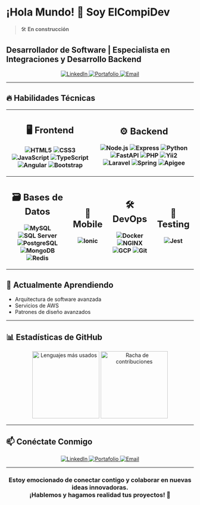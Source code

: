 # ¡Hola Mundo! 👋 Soy ElCompiDev
> 🛠️ **En construcción**

## Desarrollador de Software | Especialista en Integraciones y Desarrollo Backend

<p align="center">
  <a href="https://www.linkedin.com/in/elcompidev/" target="_blank">
    <img src="https://img.shields.io/badge/-LinkedIn-794FF1?style=for-the-badge&logo=linkedin&logoColor=white" alt="LinkedIn">
  </a>
  <a href="https://www.elcompi.dev" target="_blank">
    <img src="https://img.shields.io/badge/-Portafolio-794FF1?style=for-the-badge&logo=google-chrome&logoColor=white" alt="Portafolio">
  </a>
  <a href="mailto:elcompidev@gmail.com" target="_blank">
    <img src="https://img.shields.io/badge/-Email-794FF1?style=for-the-badge&logo=gmail&logoColor=white" alt="Email">
  </a>
</p>

---

## 🔥 Habilidades Técnicas


<div align="center">

| <h2> 🖥️ Frontend </h2> ![HTML5](https://img.shields.io/badge/-HTML5-E34F26?style=flat-square&logo=html5&logoColor=white) ![CSS3](https://img.shields.io/badge/-CSS3-1572B6?style=flat-square&logo=css3&logoColor=white) ![JavaScript](https://img.shields.io/badge/-JavaScript-F7DF1E?style=flat-square&logo=javascript&logoColor=black) ![TypeScript](https://img.shields.io/badge/-TypeScript-3178C6?style=flat-square&logo=typescript&logoColor=white) <br> ![Angular](https://img.shields.io/badge/-Angular-DD0031?style=flat-square&logo=angular&logoColor=white) ![Bootstrap](https://img.shields.io/badge/-Bootstrap-7952B3?style=flat-square&logo=bootstrap&logoColor=white) | <h2> ⚙️ Backend </h2> ![Node.js](https://img.shields.io/badge/-Node.js-339933?style=flat-square&logo=node.js&logoColor=white) ![Express](https://img.shields.io/badge/-Express-000000?style=flat-square&logo=express&logoColor=white) ![Python](https://img.shields.io/badge/-Python-3776AB?style=flat-square&logo=python&logoColor=white) ![FastAPI](https://img.shields.io/badge/-FastAPI-009688?style=flat-square&logo=fastapi&logoColor=white) ![PHP](https://img.shields.io/badge/-PHP-777BB4?style=flat-square&logo=php&logoColor=white) ![Yii2](https://img.shields.io/badge/-Yii2-4CAF50?style=flat-square&logo=yiiframework&logoColor=white) <br> ![Laravel](https://img.shields.io/badge/-Laravel-FF2D20?style=flat-square&logo=laravel&logoColor=white) ![Spring](https://img.shields.io/badge/-Spring-6DB33F?style=flat-square&logo=spring&logoColor=white) ![Apigee](https://img.shields.io/badge/-Apigee-FF6D00?style=flat-square&logo=googlecloud&logoColor=white) |
|---------------------------|---------------------------|

| <h2> 🗃️ Bases de Datos </h2> ![MySQL](https://img.shields.io/badge/-MySQL-4479A1?style=flat-square&logo=mysql&logoColor=white) ![SQL Server](https://img.shields.io/badge/-SQL%20Server-CC2927?style=flat-square&logo=microsoftsqlserver&logoColor=white) ![PostgreSQL](https://img.shields.io/badge/-PostgreSQL-4169E1?style=flat-square&logo=postgresql&logoColor=white) <br> ![MongoDB](https://img.shields.io/badge/-MongoDB-47A248?style=flat-square&logo=mongodb&logoColor=white) ![Redis](https://img.shields.io/badge/-Redis-DC382D?style=flat-square&logo=redis&logoColor=white) | <h2> 📱 Mobile </h2> ![Ionic](https://img.shields.io/badge/-Ionic-3880FF?style=flat-square&logo=ionic&logoColor=white) |  <h2> 🛠️ DevOps </h2> ![Docker](https://img.shields.io/badge/-Docker-2496ED?style=flat-square&logo=docker&logoColor=white) ![NGINX](https://img.shields.io/badge/-NGINX-009639?style=flat-square&logo=nginx&logoColor=white) <br> ![GCP](https://img.shields.io/badge/-Google_Cloud-4285F4?style=flat-square&logo=google-cloud&logoColor=white) ![Git](https://img.shields.io/badge/-Git-F05032?style=flat-square&logo=git&logoColor=white) |  <h2> 🧪 Testing </h2> ![Jest](https://img.shields.io/badge/-Jest-C21325?style=flat-square&logo=jest&logoColor=white)
|---------------------------|---------------------------|---------------------------|---------------------------|

</div>

---

## 🌱 Actualmente Aprendiendo

- Arquitectura de software avanzada
- Servicios de AWS
- Patrones de diseño avanzados

---

## 📊 Estadísticas de GitHub

<div align="center">

  <img height="180" src="https://github-readme-stats.vercel.app/api/top-langs/?username=elcompidev&layout=compact&theme=radical&hide_border=true&bg_color=30,794FF1,0A0A2A&title_color=fff&text_color=fff&icon_color=fff" alt="Lenguajes más usados" />

  <img height="180" src="https://github-readme-streak-stats.herokuapp.com/?user=elcompidev&theme=radical&hide_border=true&background=30,794FF1,0A0A2A&stroke=794FF1&ring=794FF1&fire=794FF1&currStreakNum=fff&sideNums=fff&currStreakLabel=fff&sideLabels=fff&dates=fff" alt="Racha de contribuciones" />

</div>

---

## 📫 Conéctate Conmigo

<p align="center">
  <a href="https://www.linkedin.com/in/elcompidev/" target="_blank">
    <img src="https://img.shields.io/badge/-LinkedIn-794FF1?style=for-the-badge&logo=linkedin&logoColor=white" alt="LinkedIn">
  </a>
  <a href="https://www.elcompi.dev" target="_blank">
    <img src="https://img.shields.io/badge/-Portafolio-794FF1?style=for-the-badge&logo=google-chrome&logoColor=white" alt="Portafolio">
  </a>
  <a href="mailto:elcompidev@gmail.com" target="_blank">
    <img src="https://img.shields.io/badge/-Email-794FF1?style=for-the-badge&logo=gmail&logoColor=white" alt="Email">
  </a>
</p>

---

<h3 align="center">Estoy emocionado de conectar contigo y colaborar en nuevas ideas innovadoras.<br> ¡Hablemos y hagamos realidad tus proyectos! 🚀</h3>
